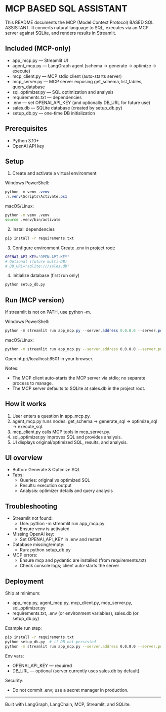 # MCP BASED SQL ASSISTANT

This README documents the MCP (Model Context Protocol) BASED SQL ASSISTANT. It converts natural language to SQL, executes via an MCP server against SQLite, and renders results in Streamlit.

## Included (MCP-only)
- app_mcp.py — Streamlit UI
- agent_mcp.py — LangGraph agent (schema → generate → optimize → execute)
- mcp_client.py — MCP stdio client (auto-starts server)
- mcp_server.py — MCP server exposing get_schema, list_tables, query_database
- sql_optimizer.py — SQL optimization and analysis
- requirements.txt — dependencies
- .env — set OPENAI_API_KEY (and optionally DB_URL for future use)
- sales.db — SQLite database (created by setup_db.py)
- setup_db.py — one-time DB initialization

## Prerequisites
- Python 3.10+
- OpenAI API key

## Setup
1) Create and activate a virtual environment

Windows PowerShell:
```powershell
python -m venv .venv
.\.venv\Scripts\Activate.ps1
```
macOS/Linux:
```bash
python -m venv .venv
source .venv/bin/activate
```

2) Install dependencies
```bash
pip install -r requirements.txt
```

3) Configure environment
Create .env in project root:
```bash
OPENAI_API_KEY="OPEN-API-KEY"
# Optional (future multi-DB)
# DB_URL="sqlite:///sales.db"
```

4) Initialize database (first run only)
```bash
python setup_db.py
```

## Run (MCP version)
If streamlit is not on PATH, use python -m.

Windows PowerShell:
```powershell
python -m streamlit run app_mcp.py --server.address 0.0.0.0 --server.port 8501
```
macOS/Linux:
```bash
python -m streamlit run app_mcp.py --server.address 0.0.0.0 --server.port 8501
```
Open http://localhost:8501 in your browser.

Notes:
- The MCP client auto-starts the MCP server via stdio; no separate process to manage.
- The MCP server defaults to SQLite at sales.db in the project root.

## How it works
1) User enters a question in app_mcp.py.
2) agent_mcp.py runs nodes: get_schema → generate_sql → optimize_sql → execute_sql.
3) mcp_client.py calls MCP tools in mcp_server.py.
4) sql_optimizer.py improves SQL and provides analysis.
5) UI displays original/optimized SQL, results, and analysis.

## UI overview
- Button: Generate & Optimize SQL
- Tabs:
  - Queries: original vs optimized SQL
  - Results: execution output
  - Analysis: optimizer details and query analysis

## Troubleshooting
- Streamlit not found:
  - Use: python -m streamlit run app_mcp.py
  - Ensure venv is activated
- Missing OpenAI key:
  - Set OPENAI_API_KEY in .env and restart
- Database missing/empty:
  - Run: python setup_db.py
- MCP errors:
  - Ensure mcp and pydantic are installed (from requirements.txt)
  - Check console logs; client auto-starts the server

## Deployment
Ship at minimum:
- app_mcp.py, agent_mcp.py, mcp_client.py, mcp_server.py, sql_optimizer.py
- requirements.txt, .env (or environment variables), sales.db (or setup_db.py)

Example run step:
```bash
pip install -r requirements.txt
python setup_db.py  # if DB not persisted
python -m streamlit run app_mcp.py --server.address 0.0.0.0 --server.port 8501
```

Env vars:
- OPENAI_API_KEY — required
- DB_URL — optional (server currently uses sales.db by default)

Security:
- Do not commit .env; use a secret manager in production.

---
Built with LangGraph, LangChain, MCP, Streamlit, and SQLite.
